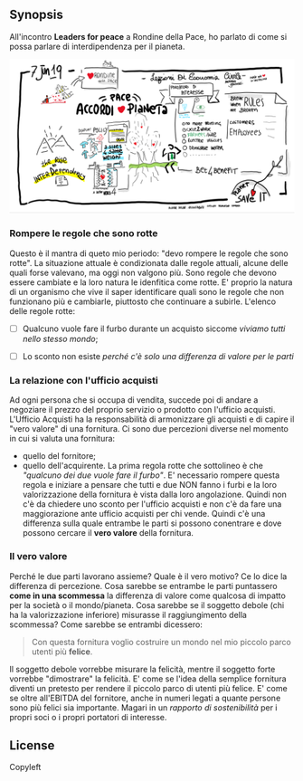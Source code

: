 ## Synopsis
All'incontro **Leaders for peace** a Rondine della Pace, ho parlato di come si possa parlare di interdipendenza per il pianeta.

![La presentazione](interdependence-agreements.png)

### Rompere le regole che sono rotte
Questo è il mantra di queto mio periodo: "devo rompere le regole che sono rotte". La situazione attuale è condizionata dalle regole attuali, alcune delle quali forse valevano, ma oggi non valgono più. Sono regole che devono essere cambiate e la loro natura le idenfitica come rotte. E' proprio la natura di un organismo che vive il saper identificare quali sono le regole che non funzionano più e cambiarle, piuttosto che continuare a subirle.
L'elenco delle regole rotte:
- [ ] Qualcuno vuole fare il furbo durante un acquisto siccome *viviamo tutti nello stesso mondo*;
- [ ] Lo sconto non esiste *perché c'è solo una differenza di valore per le parti*


### La relazione con l'ufficio acquisti
Ad ogni persona che si occupa di vendita, succede poi di andare a negoziare il prezzo del proprio servizio o prodotto con l'ufficio acquisti. L'Ufficio Acquisti ha la responsabilità di armonizzare gli acquisti e di capire il "vero valore" di una fornitura. Ci sono due percezioni diverse nel momento in cui si valuta una fornitura:
- quello del fornitore;
- quello dell'acquirente.
La prima regola rotte che sottolineo è che *"qualcuno dei due vuole fare il furbo"*. E' necessario rompere questa regola e iniziare a pensare che tutti e due NON fanno i furbi e la loro valorizzazione della fornitura è vista dalla loro angolazione. Quindi non c'è da chiedere uno sconto per l'ufficio acquisti e non c'è da fare una maggiorazione ante ufficio acquisti per chi vende.
Quindi c'è una differenza sulla quale entrambe le parti si possono conentrare e dove possono cercare il **vero valore** della fornitura.


### Il vero valore
Perché le due parti lavorano assieme? Quale è il vero motivo? Ce lo dice la differenza di percezione. Cosa sarebbe se entrambe le parti puntassero **come in una scommessa** la differenza di valore come qualcosa di impatto per la società o il mondo/pianeta. Cosa sarebbe se il soggetto debole (chi ha la valorizzazione inferiore) misurasse il raggiungimento della scommessa? Come sarebbe se entrambi dicessero:

>Con questa fornitura voglio costruire un mondo nel mio piccolo parco utenti più **felice**.

Il soggetto debole vorrebbe misurare la felicità, mentre il soggetto forte vorrebbe "dimostrare" la felicità. E' come se l'idea della semplice fornitura diventi un pretesto per rendere il piccolo parco di utenti più felice. E' come se oltre all'EBITDA del fornitore, anche in numeri legati a quante persone sono più felici sia importante. Magari in un *rapporto di sostenibilità* per i propri soci o i propri portatori di interesse.


## License
Copyleft
